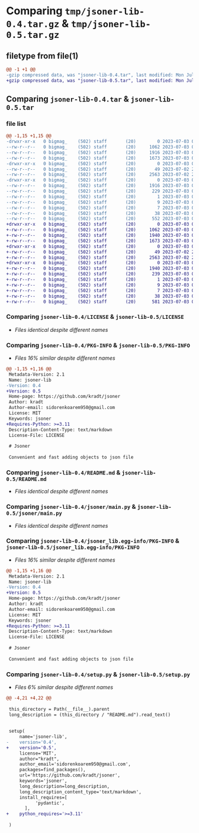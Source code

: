 # Comparing `tmp/jsoner-lib-0.4.tar.gz` & `tmp/jsoner-lib-0.5.tar.gz`

## filetype from file(1)

```diff
@@ -1 +1 @@
-gzip compressed data, was "jsoner-lib-0.4.tar", last modified: Mon Jul  3 01:28:55 2023, max compression
+gzip compressed data, was "jsoner-lib-0.5.tar", last modified: Mon Jul  3 01:42:38 2023, max compression
```

## Comparing `jsoner-lib-0.4.tar` & `jsoner-lib-0.5.tar`

### file list

```diff
@@ -1,15 +1,15 @@
-drwxr-xr-x   0 bigmag_    (502) staff       (20)        0 2023-07-03 01:28:55.063619 jsoner-lib-0.4/
--rw-r--r--   0 bigmag_    (502) staff       (20)     1062 2023-07-03 00:29:20.000000 jsoner-lib-0.4/LICENSE
--rw-r--r--   0 bigmag_    (502) staff       (20)     1916 2023-07-03 01:28:55.063110 jsoner-lib-0.4/PKG-INFO
--rw-r--r--   0 bigmag_    (502) staff       (20)     1673 2023-07-03 00:57:05.000000 jsoner-lib-0.4/README.md
-drwxr-xr-x   0 bigmag_    (502) staff       (20)        0 2023-07-03 01:28:55.058857 jsoner-lib-0.4/jsoner/
--rw-r--r--   0 bigmag_    (502) staff       (20)       49 2023-07-02 23:41:44.000000 jsoner-lib-0.4/jsoner/__init__.py
--rw-r--r--   0 bigmag_    (502) staff       (20)     2563 2023-07-02 23:46:21.000000 jsoner-lib-0.4/jsoner/main.py
-drwxr-xr-x   0 bigmag_    (502) staff       (20)        0 2023-07-03 01:28:55.062164 jsoner-lib-0.4/jsoner_lib.egg-info/
--rw-r--r--   0 bigmag_    (502) staff       (20)     1916 2023-07-03 01:28:54.000000 jsoner-lib-0.4/jsoner_lib.egg-info/PKG-INFO
--rw-r--r--   0 bigmag_    (502) staff       (20)      229 2023-07-03 01:28:54.000000 jsoner-lib-0.4/jsoner_lib.egg-info/SOURCES.txt
--rw-r--r--   0 bigmag_    (502) staff       (20)        1 2023-07-03 01:28:54.000000 jsoner-lib-0.4/jsoner_lib.egg-info/dependency_links.txt
--rw-r--r--   0 bigmag_    (502) staff       (20)        9 2023-07-03 01:28:54.000000 jsoner-lib-0.4/jsoner_lib.egg-info/requires.txt
--rw-r--r--   0 bigmag_    (502) staff       (20)        7 2023-07-03 01:28:54.000000 jsoner-lib-0.4/jsoner_lib.egg-info/top_level.txt
--rw-r--r--   0 bigmag_    (502) staff       (20)       38 2023-07-03 01:28:55.063742 jsoner-lib-0.4/setup.cfg
--rw-r--r--   0 bigmag_    (502) staff       (20)      552 2023-07-03 01:28:42.000000 jsoner-lib-0.4/setup.py
+drwxr-xr-x   0 bigmag_    (502) staff       (20)        0 2023-07-03 01:42:38.357461 jsoner-lib-0.5/
+-rw-r--r--   0 bigmag_    (502) staff       (20)     1062 2023-07-03 00:29:20.000000 jsoner-lib-0.5/LICENSE
+-rw-r--r--   0 bigmag_    (502) staff       (20)     1940 2023-07-03 01:42:38.357728 jsoner-lib-0.5/PKG-INFO
+-rw-r--r--   0 bigmag_    (502) staff       (20)     1673 2023-07-03 00:57:05.000000 jsoner-lib-0.5/README.md
+drwxr-xr-x   0 bigmag_    (502) staff       (20)        0 2023-07-03 01:42:38.352257 jsoner-lib-0.5/jsoner/
+-rw-r--r--   0 bigmag_    (502) staff       (20)       49 2023-07-02 23:41:44.000000 jsoner-lib-0.5/jsoner/__init__.py
+-rw-r--r--   0 bigmag_    (502) staff       (20)     2563 2023-07-02 23:46:21.000000 jsoner-lib-0.5/jsoner/main.py
+drwxr-xr-x   0 bigmag_    (502) staff       (20)        0 2023-07-03 01:42:38.356742 jsoner-lib-0.5/jsoner_lib.egg-info/
+-rw-r--r--   0 bigmag_    (502) staff       (20)     1940 2023-07-03 01:42:38.000000 jsoner-lib-0.5/jsoner_lib.egg-info/PKG-INFO
+-rw-r--r--   0 bigmag_    (502) staff       (20)      239 2023-07-03 01:42:38.000000 jsoner-lib-0.5/jsoner_lib.egg-info/SOURCES.txt
+-rw-r--r--   0 bigmag_    (502) staff       (20)        1 2023-07-03 01:42:38.000000 jsoner-lib-0.5/jsoner_lib.egg-info/dependency_links.txt
+-rw-r--r--   0 bigmag_    (502) staff       (20)        9 2023-07-03 01:42:38.000000 jsoner-lib-0.5/jsoner_lib.egg-info/requires.txt
+-rw-r--r--   0 bigmag_    (502) staff       (20)        7 2023-07-03 01:42:38.000000 jsoner-lib-0.5/jsoner_lib.egg-info/top_level.txt
+-rw-r--r--   0 bigmag_    (502) staff       (20)       38 2023-07-03 01:42:38.359083 jsoner-lib-0.5/setup.cfg
+-rw-r--r--   0 bigmag_    (502) staff       (20)      581 2023-07-03 01:41:43.000000 jsoner-lib-0.5/setup.py
```

### Comparing `jsoner-lib-0.4/LICENSE` & `jsoner-lib-0.5/LICENSE`

 * *Files identical despite different names*

### Comparing `jsoner-lib-0.4/PKG-INFO` & `jsoner-lib-0.5/PKG-INFO`

 * *Files 16% similar despite different names*

```diff
@@ -1,15 +1,16 @@
 Metadata-Version: 2.1
 Name: jsoner-lib
-Version: 0.4
+Version: 0.5
 Home-page: https://github.com/kradt/jsoner
 Author: kradt
 Author-email: sidorenkoarem950@gmail.com
 License: MIT
 Keywords: jsoner
+Requires-Python: >=3.11
 Description-Content-Type: text/markdown
 License-File: LICENSE
 
 # Jsoner
 
 Convenient and fast adding objects to json file
```

### Comparing `jsoner-lib-0.4/README.md` & `jsoner-lib-0.5/README.md`

 * *Files identical despite different names*

### Comparing `jsoner-lib-0.4/jsoner/main.py` & `jsoner-lib-0.5/jsoner/main.py`

 * *Files identical despite different names*

### Comparing `jsoner-lib-0.4/jsoner_lib.egg-info/PKG-INFO` & `jsoner-lib-0.5/jsoner_lib.egg-info/PKG-INFO`

 * *Files 16% similar despite different names*

```diff
@@ -1,15 +1,16 @@
 Metadata-Version: 2.1
 Name: jsoner-lib
-Version: 0.4
+Version: 0.5
 Home-page: https://github.com/kradt/jsoner
 Author: kradt
 Author-email: sidorenkoarem950@gmail.com
 License: MIT
 Keywords: jsoner
+Requires-Python: >=3.11
 Description-Content-Type: text/markdown
 License-File: LICENSE
 
 # Jsoner
 
 Convenient and fast adding objects to json file
```

### Comparing `jsoner-lib-0.4/setup.py` & `jsoner-lib-0.5/setup.py`

 * *Files 6% similar despite different names*

```diff
@@ -4,21 +4,22 @@
 
 this_directory = Path(__file__).parent
 long_description = (this_directory / "README.md").read_text()
 
 
 setup(
     name='jsoner-lib',
-    version='0.4',
+    version='0.5',
     license='MIT',
     author="kradt",
     author_email='sidorenkoarem950@gmail.com',
     packages=find_packages(),
     url='https://github.com/kradt/jsoner',
     keywords='jsoner',
     long_description=long_description,
     long_description_content_type='text/markdown',
     install_requires=[
           'pydantic',
       ],
+    python_requires='>=3.11'
 
 )
```


